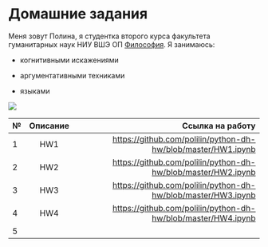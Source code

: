 # Домашние задания
Меня зовут Полина, я студентка второго курса факультета гуманитарных наук НИУ ВШЭ ОП [Философия](https://www.hse.ru/ba/phil/). 
Я занимаюсь: 
+ когнитивными искажениями
- аргументативными техниками
+ языками

![](https://c1.staticflickr.com/5/4387/36231833334_3252f05552_b.jpg)

№|Описание|Ссылка на работу
---|:---:|---:
1|HW1 | https://github.com/polilin/python-dh-hw/blob/master/HW1.ipynb
2|HW2 | https://github.com/polilin/python-dh-hw/blob/master/HW2.ipynb
3|HW3 | https://github.com/polilin/python-dh-hw/blob/master/HW3.ipynb
4|HW4 | https://github.com/polilin/python-dh-hw/blob/master/HW4.ipynb
5| | 
